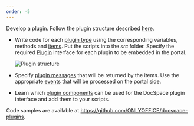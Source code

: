 ```yaml
---
order: -5
---
```


Develop a plugin. Follow the plugin structure described [here](../Plugin%20Structure/index.md).

- Write code for each [plugin type](Plugin%20Types/index.md) using the corresponding variables, methods and [items](Plugin%20Items/index.md). Put the scripts into the *src* folder. Specify the required [Plugin](Plugin%20Types/Plugin/index.md) interface for each plugin to be embedded in the portal.

  ![Plugin structure](/assets/images/docspace/plugin-structure.png)

- Specify [plugin messages](Plugin%20Message/index.md) that will be returned by the items. Use the appropriate [events](Events/index.md) that will be processed on the portal side.

- Learn which [plugin components](Plugin%20Components/index.md) can be used for the DocSpace plugin interface and add them to your scripts.

Code samples are available at <https://github.com/ONLYOFFICE/docspace-plugins>.
